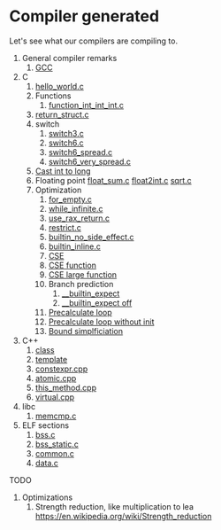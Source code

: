 # Compiler generated

Let's see what our compilers are compiling to.

1.  General compiler remarks
    1. [GCC](gcc.md)
1.  C
    1.  [hello_world.c](hello_world.c)
    1.  Functions
        1.  [function_int_int_int.c](function_int_int_int.c)
    1.  [return_struct.c](return_struct.c)
    1.  switch
        1.  [switch3.c](switch3.c)
        1.  [switch6.c](switch6.c)
        1.  [switch6_spread.c](switch6_spread.c)
        1.  [switch6_very_spread.c](switch16_very_spread.c)
    1.  [Cast int to long](cast_int_long.c)
    1.  Floating point
        [float_sum.c](float_sum.c)
        [float2int.c](float2int.c)
        [sqrt.c](sqrt.c)
    1.  Optimization
        1.  [for_empty.c](for_empty.c)
        1.  [while_infinite.c](while_infinite.c)
        1.  [use_rax_return.c](use_rax_return.c)
        1.  [restrict.c](restrict.c)
        1.  [builtin_no_side_effect.c](builtin_no_side_effect.c)
        1.  [builtin_inline.c](builtin_inline.c)
        1.  [CSE](cse.c)
        1.  [CSE function](cse_function.c)
        1.  [CSE large function](cse_large_function.c)
        1.  Branch prediction
            1.   [__builtin_expect](gcc/builtin_expect.c)
            1.   [__builtin_expect off](gcc/builtin_expect_off.c)
        1.  [Precalculate loop](precalculate_loop.c)
        1.  [Precalculate loop without init](precalculate_loop_without_init.c)
        1.  [Bound simplficiation](bound_simplification.c)
1.  C++
    1. [class](class.cpp)
    1. [template](template.cpp)
    1. [constexpr.cpp](constexpr.cpp)
    1. [atomic.cpp](atomic.cpp)
    1. [this_method.cpp](this_method.cpp)
    1. [virtual.cpp](virtual.cpp)
1.  libc
    1. [memcmp.c](memcmp.c)
1.  ELF sections
    1. [bss.c](bss.c)
    1. [bss_static.c ](bss_static.c)
    1. [common.c](common.c)
    1. [data.c](data.c)

TODO

1.  Optimizations
    1.  Strength reduction, like multiplication to lea <https://en.wikipedia.org/wiki/Strength_reduction>
